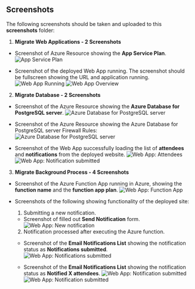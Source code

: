 ## Screenshots

The following screenshots should be taken and uploaded to this **screenshots** folder:

1. **Migrate Web Applications - 2 Screenshots**
 - Screenshot of Azure Resource showing the **App Service Plan**.
  ![App Service Plan](azure_app_service_plan.png)

 - Screenshot of the deployed Web App running. The screenshot should be fullscreen showing the URL and application running.
  ![Web App Running](azure_wep_app_deployed.png)
  ![Web App Overview](azure_web_app_overview.png)

2. **Migrate Database - 2 Screenshots**
 - Screenshot of the Azure Resource showing the **Azure Database for PostgreSQL server**.
  ![Azure Database for PostgreSQL server](azure_postgres_single_server.png)

 - Screenshot of the Azure Resource showing the Azure Database for PostgreSQL server Firewall Rules:
  ![Azure Database for PostgreSQL server](azure_postgres_all_ips_firewall_rule.png)


 - Screenshot of the Web App successfully loading the list of **attendees** and **notifications** from the deployed website.
  ![Web App: Attendees](azure_web_app_attendees_page.png)
  ![Web App: Notification submitted](azure_web_app_sent_notifications.png)

3. **Migrate Background Process - 4 Screenshots**
 - Screenshot of the Azure Function App running in Azure, showing the **function name** and the **function app plan**.
![Web App: Function App](azure_function_app_overview.png)

 - Screenshots of the following showing functionality of the deployed site:
    1. Submitting a new notification.
      - Screenshot of filled out **Send Notification** form.
      ![Web App: New notification](azure_web_app_create_notification.png)

    2. Notification processed after executing the Azure function.
      - Screenshot of the **Email Notifications List** showing the notification status as **Notifications submitted**.
      ![Web App: Notifications submitted](azure_web_app_sent_notifications.png)

      - Screenshot of the **Email Notifications List** showing the notification status as **Notified X attendees**.
      ![Web App: Notification submitted](azure_web_app_sent_notifications.png)
      ![Web App: Notification submitted](postgres_sent_notifications.png)
      